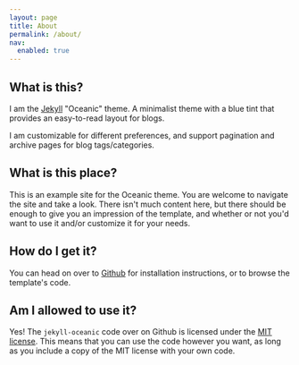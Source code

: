 ```yaml
---
layout: page
title: About
permalink: /about/
nav:
  enabled: true
---
```


## What is this?

I am the [Jekyll](https://jekyllrb.com/) "Oceanic" theme. A minimalist theme
with a blue tint that provides an easy-to-read layout for blogs.

I am customizable for different preferences, and support pagination and archive
pages for blog tags/categories.

## What is this place?

This is an example site for the Oceanic theme. You are welcome to navigate the
site and take a look. There isn't much content here, but there should be enough
to give you an impression of the template, and whether or not you'd want to use
it and/or customize it for your needs.

## How do I get it?

You can head on over to [Github](https://github.com/karlnicoll/jekyll-oceanic)
for installation instructions, or to browse the template's code.

## Am I allowed to use it?

Yes! The `jekyll-oceanic` code over on Github is licensed under the
[MIT license](https://github.com/karlnicoll/jekyll-oceanic/blob/master/LICENSE).
This means that you can use the code however you want, as long
as you include a copy of the MIT license with your own code.
